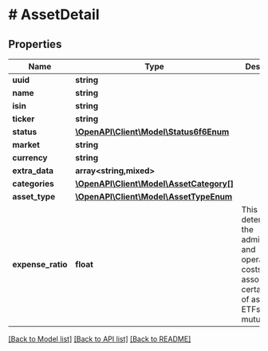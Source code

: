 # # AssetDetail

## Properties

Name | Type | Description | Notes
------------ | ------------- | ------------- | -------------
**uuid** | **string** |  | [readonly]
**name** | **string** |  |
**isin** | **string** |  |
**ticker** | **string** |  |
**status** | [**\OpenAPI\Client\Model\Status6f6Enum**](Status6f6Enum.md) |  | [optional]
**market** | **string** |  | [readonly]
**currency** | **string** |  |
**extra_data** | **array<string,mixed>** |  | [optional]
**categories** | [**\OpenAPI\Client\Model\AssetCategory[]**](AssetCategory.md) |  |
**asset_type** | [**\OpenAPI\Client\Model\AssetTypeEnum**](AssetTypeEnum.md) |  | [optional]
**expense_ratio** | **float** | This field determines the administrative and operational costs associated to certain types of assets like ETFs or mutual funds. | [optional]

[[Back to Model list]](../../README.md#models) [[Back to API list]](../../README.md#endpoints) [[Back to README]](../../README.md)

